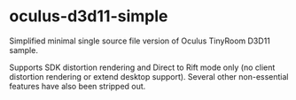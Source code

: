 # oculus-d3d11-simple
Simplified minimal single source file version of Oculus TinyRoom D3D11 sample.

Supports SDK distortion rendering and Direct to Rift mode only (no client distortion rendering or extend desktop support). Several other non-essential features have also been stripped out.
